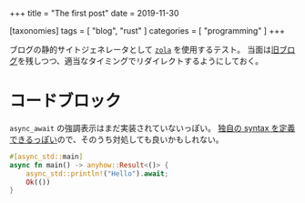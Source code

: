 +++
title = "The first post"
date = 2019-11-30

[taxonomies]
tags = [ "blog", "rust" ]
categories = [ "programming" ]
+++

ブログの静的サイトジェネレータとして [`zola`] を使用するテスト。
当面は[旧ブログ](https://ubnt-intrepid.github.io/blog)を残しつつ、適当なタイミングでリダイレクトするようにしておく。

# コードブロック

`async_await` の強調表示はまだ実装されていないっぽい。
[独自の syntax を定義できるっぽい](https://www.getzola.org/documentation/content/syntax-highlighting/)ので、そのうち対処しても良いかもしれない。

```rust
#[async_std::main]
async fn main() -> anyhow::Result<()> {
    async_std::println!("Hello").await;
    Ok(())
}
```

[`zola`]: https://github.com/getzola/zola
